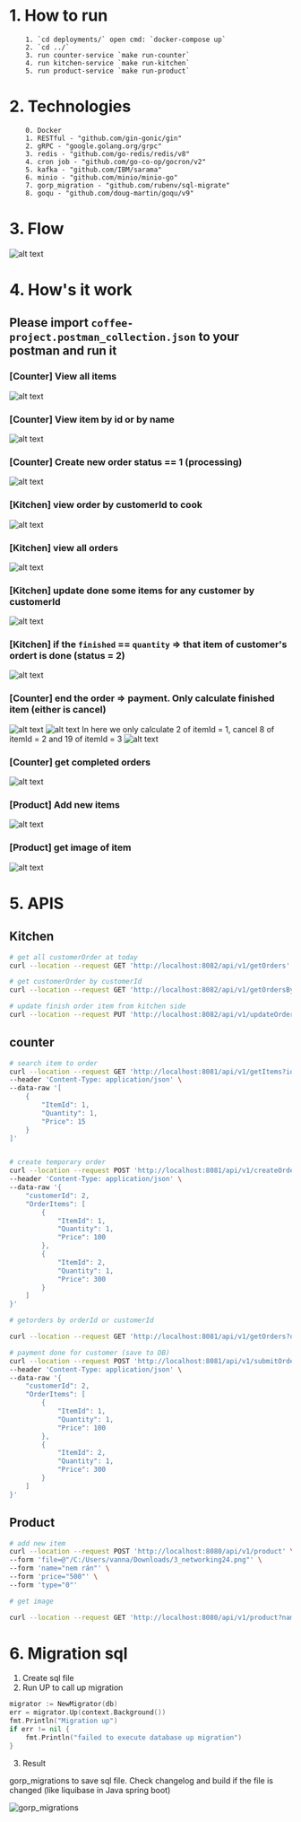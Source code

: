 # 1. How to run

        1. `cd deployments/` open cmd: `docker-compose up`
        2. `cd ../`
        3. run counter-service `make run-counter`
        4. run kitchen-service `make run-kitchen`
        5. run product-service `make run-product`

# 2. Technologies

        0. Docker
        1. RESTful - "github.com/gin-gonic/gin"
        2. gRPC - "google.golang.org/grpc"
        3. redis - "github.com/go-redis/redis/v8"
        4. cron job - "github.com/go-co-op/gocron/v2"
        5. kafka - "github.com/IBM/sarama"
        6. minio - "github.com/minio/minio-go"
        7. gorp_migration - "github.com/rubenv/sql-migrate"
        8. goqu - "github.com/doug-martin/goqu/v9"

# 3. Flow

![alt text](docs/flow.png)


# 4. How's it work

## Please import `coffee-project.postman_collection.json` to your postman and run it

### [Counter] View all items
![alt text](docs/2.png)
### [Counter] View item by id or by name
![alt text](docs/3.png)
### [Counter] Create new order status == 1 (processing)
![alt text](docs/1.png)
### [Kitchen] view order by customerId to cook
![alt text](docs/4.png)
### [Kitchen] view all orders
![alt text](docs/5.png)
### [Kitchen] update done some items for any customer by customerId
![alt text](docs/6.png)
### [Kitchen] if the `finished` == `quantity` => that item of customer's ordert is done (status = 2)
![alt text](docs/7.png)
### [Counter] end the order => payment. Only calculate finished item (either is cancel)
![alt text](docs/8.png)
![alt text](docs/10.png)
In here we only calculate 2 of itemId = 1, cancel 8 of itemId = 2 and 19 of itemId = 3
![alt text](docs/9.png)
### [Counter] get completed orders
![alt text](docs/11.png)
### [Product] Add new items
![alt text](docs/12.png)
### [Product] get image of item
![alt text](docs/13.png)

# 5. APIS

## Kitchen
```bash
# get all customerOrder at today
curl --location --request GET 'http://localhost:8082/api/v1/getOrders'

# get customerOrder by customerId
curl --location --request GET 'http://localhost:8082/api/v1/getOrdersByCustomerId?customerId=2'

# update finish order item from kitchen side
curl --location --request PUT 'http://localhost:8082/api/v1/updateOrderStatus?customerId=2&itemId=1&finished=1'

```

## counter
```bash
# search item to order
curl --location --request GET 'http://localhost:8081/api/v1/getItems?id=4&name=thịt' \
--header 'Content-Type: application/json' \
--data-raw '[
    {
        "ItemId": 1,
        "Quantity": 1,
        "Price": 15
    }
]'


# create temporary order
curl --location --request POST 'http://localhost:8081/api/v1/createOrder' \
--header 'Content-Type: application/json' \
--data-raw '{
    "customerId": 2,
    "OrderItems": [
        {
            "ItemId": 1,
            "Quantity": 1,
            "Price": 100
        },
        {
            "ItemId": 2,
            "Quantity": 1,
            "Price": 300
        }
    ]
}'

# getorders by orderId or customerId

curl --location --request GET 'http://localhost:8081/api/v1/getOrders?orderId=1&customerId=2'

# payment done for customer (save to DB)
curl --location --request POST 'http://localhost:8081/api/v1/submitOrder?customerId=2' \
--header 'Content-Type: application/json' \
--data-raw '{
    "customerId": 2,
    "OrderItems": [
        {
            "ItemId": 1,
            "Quantity": 1,
            "Price": 100
        },
        {
            "ItemId": 2,
            "Quantity": 1,
            "Price": 300
        }
    ]
}'
```

## Product 

```bash
# add new item
curl --location --request POST 'http://localhost:8080/api/v1/product' \
--form 'file=@"/C:/Users/vanna/Downloads/3_networking24.png"' \
--form 'name="nem rán"' \
--form 'price="500"' \
--form 'type="0"'

# get image

curl --location --request GET 'http://localhost:8080/api/v1/product?name=image_file_nem_rán.png'
```


# 6. Migration sql

1. Create sql file
2. Run UP to call up migration

```go
migrator := NewMigrator(db)
err = migrator.Up(context.Background())
fmt.Println("Migration up")
if err != nil {
    fmt.Println("failed to execute database up migration")
}
```
3. Result

gorp_migrations to save sql file. Check changelog and build if the file is changed (like liquibase in Java spring boot)

![gorp_migrations](docs/migrateDB.png)
